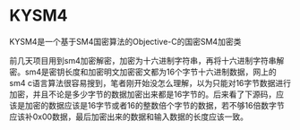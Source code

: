 # KYSM4
KYSM4是一个基于SM4国密算法的Objective-C的国密SM4加密类

前几天项目用到sm4加密解密，加密为十六进制字符串，再将十六进制字符串解密。sm4是密钥长度和加密明文加密密文都为16个字节十六进制数据，网上的sm4 c语言算法很容易搜到，笔者刚开始没怎么理解，以为只能对16字节数据进行加密，并且不论是多少字节的数据加密出来都是16字节的。后来看了下源码，应该是加密的数据应该是16字节或者16的整数倍个字节的数据，若不够16倍数字节应该补0x00数据，最后加密出来的数据和输入数据的长度应该一致。
